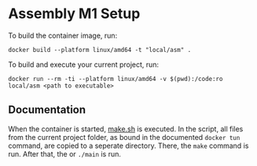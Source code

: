 # Assembly M1 Setup

To build the container image, run:
```shell
docker build --platform linux/amd64 -t "local/asm" .
```

To build and execute your current project, run:
```shell
docker run --rm -ti --platform linux/amd64 -v $(pwd):/code:ro local/asm <path to executable>
```

## Documentation

When the container is started, [make.sh](make.sh) is executed. In the script, all files from the current project folder, as bound in the documented `docker tun` command, are copied to a seperate directory. There, the `make` command is run. After that, the <path to executable> or `./main` is run.